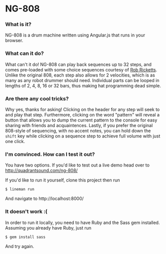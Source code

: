 # NG-808

### What is it?

NG-808 is a drum machine written using Angular.js that runs in your browser.

### What can it do?

What can't it do! NG-808 can play back sequences up to 32 steps, and comes pre-loaded with some choice sequences courtesy of [Rob Ricketts](http://robricketts.bigcartel.com/). Unlike the original 808, each step also allows for 2 velocities, which is as many as any robot drummer should need. Individual parts can be looped in lengths of 2, 4, 8, 16 or 32 bars, thus making hat programming dead simple.

### Are there any cool tricks?

Why yes, thanks for asking! Clicking on the header for any step will seek to and play that step. Furthermore, clicking on the word "pattern" will reveal a button that allows you to dump the current pattern to the console for easy sharing with friends and acquaintences. Lastly, if you prefer the original 808-style of sequencing, with no accent notes, you can hold down the `shift` key while clicking on a sequence step to achieve full volume with just one click.

### I'm convinced. How can I test it out?

You have two options. If you'd like to test out a live demo head over to http://quadrantsound.com/ng-808/

If you'd like to run it yourself, clone this project then run

```
$ lineman run
```

And navigate to http://localhost:8000/

### It doesn't work :(

In order to run it locally, you need to have Ruby and the Sass gem installed. Assuming you already have Ruby, just run

```
$ gem install sass
```

And try again.
